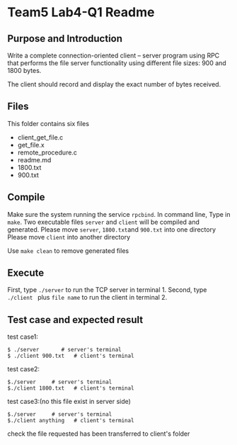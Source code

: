 # Team5 Lab4-Q1 Readme

## Purpose and Introduction
Write a complete connection-oriented client – server program using RPC that performs the file server functionality using different file sizes: 900 and 1800 bytes. 

The client should record and display the exact number of bytes received.

## Files
This folder contains six files

* client_get_file.c
* get_file.x
* remote_procedure.c
* readme.md
* 1800.txt
* 900.txt

## Compile
Make sure the system running the service `rpcbind`.
In command line, Type in `make`.  Two executable files `server` and  `client` will be compiled and generated.
Please move `server`, `1800.txt`and `900.txt` into one directory
Please move `client` into another directory 

Use `make clean` to remove generated files

## Execute
First, type `./server` to run the TCP server in terminal 1.
Second, type `./client ` plus `file name` to run the client in terminal 2.

## Test case and expected result
test case1:
```
$ ./server       # server's terminal
$ ./client 900.txt   # client's terminal
```

test case2:
```
$./server     # server's terminal
$./client 1800.txt   # client's terminal
```
test case3:(no this file exist in server side)
```
$./server     # server's terminal
$./client anything   # client's terminal
```
check the file requested has been transferred to client's folder
